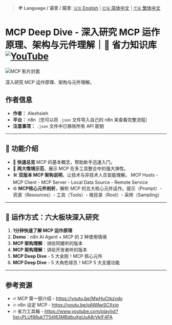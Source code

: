 > 🌍 **Language / 语言 / 語言**: [🇺🇸 English](./readme-en.md) | [🇨🇳 简体中文](./readme-cn.md) | [🇹🇼 繁体中文](./readme.md)

# MCP Deep Dive - 深入研究 MCP 运作原理、架构与元件理解｜🧠 省力知识库[![YouTube](https://img.shields.io/badge/Watch%20on-YouTube-red?logo=youtube)](https://youtu.be/6aOw26BVy4M)

![MCP 影片封面](https://github.com/qwedsazxc78/ai-automation-n8n/blob/main/n8n/11-mcp-deep-dive/cover.png?raw=true)

深入研究 MCP 运作原理、架构与元件理解。

## 作者信息

* **作者：** Alexhsieh
* **平台：** n8n（您可以将 `.json` 文件导入自己的 n8n 来查看完整流程）
* **注意事项：** `.json` 文件中已移除所有 API 密钥

---

## 📌 功能介绍

* 🚀 **快速总览** MCP 的基本概念，帮助新手迅速入门。
* 👥 **两大情境示范**，展示 MCP 在多工具整合中的强大弹性。
* 🛠 **双版本 MCP 架构说明**，让技术与非技术人员皆能理解。 MCP Hosts - MCP Client - MCP Server - Local Data Source - Remote Service
* ⚙️ **MCP核心元件剖析**，解析 MCP 的五大核心元件运作。提示（Prompt）- 资源（Resources）-  工具（Tools）-  根目录（Root）- 采样（Sampling）

---

## 🔧 运作方式：六大板块深入研究

1. **1分钟快速了解 MCP 运作原理**
2. **Demo**：n8n AI Agent + MCP 的 2 种使用情境
3. **MCP 架构理解**：讲给阿嬤听的版本
4. **MCP 架构理解**：讲给开发者听的版本
5. **MCP Deep Dive** - 5 大金刚！MCP 核心元件
6. **MCP Deep Dive** - 5 大角色球员！MCP 5 大支援功能

---

## 参考资源

* 🔥 MCP 第一部介绍 - https://youtu.be/MwHuCtkzvdo
* 🔥 n8n 设定 MCP - https://youtu.be/pAWAwSCXxig
* 🔥 省力工具箱 - https://www.youtube.com/playlist?list=PLUf88uk7T54I83MBdbuXgUuA8rVklF4FA